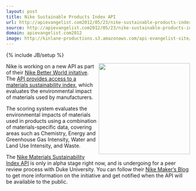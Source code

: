 ```yaml
---
layout: post
title: Nike Sustainable Products Index API
url: http://apievangelist.com2012/05/23/nike-sustainable-products-index-api/
source: http://apievangelist.com2012/05/23/nike-sustainable-products-index-api/
domain: apievangelist.com2012
image: http://kinlane-productions.s3.amazonaws.com/api-evangelist-site/blog/Nike-Makers.png
---
```

{% include JB/setup %}<p>
     <a href="http://nikemakers.tumblr.com/"><img src="http://kinlane-productions.s3.amazonaws.com/api-evangelist/nike/Nike-Makers.png"  width="250" align="right" /></a>
</p>
<p>
     Nike is working on a new API as part of their <a title="Nike Better World initative" href="http://www.nikebetterworld.com/">Nike Better World initative</a>. The <a title="API provides access to a materials sustainability index" href="http://nikemsiapi.nikebetterworld.com/">API provides access to a materials sustainability index</a>, which evaluates the environmental impact of materials used by manufacturers.
</p>
<p>
     The scoring system evaluates the environmental impacts of materials used in products using a combination of materials-specific data, covering areas such as Chemistry, Energy and Greenhouse Gas Intensity, Water and Land Use Intensity, and Waste.
</p>
<p>
     The <a title="Nike Materials Sustainability Index API" href="http://nikemsiapi.nikebetterworld.com/">Nike Materials Sustainability Index API</a> is only in alpha stage right now, and is undergoing for a peer review process with Duke University. You can follow their <a title="Nike Makers Blog" href="http://nikemakers.tumblr.com/">Nike Maker’s Blog</a> to get more information on the initiative and get notified when the API will be available to the public.
</p>
